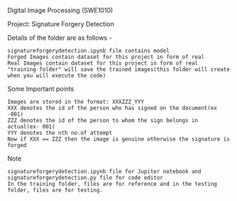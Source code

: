 Digital Image Processing (SWE1010)

Project: Signature Forgery Detection

Details of the folder are as follows -

    signatureforgerydetection.ipynb file contains model
    Forged Images contain dataset for this project in form of real
    Real Images contain dataset for this project in form of real
    "training folder" will save the trained images(this folder will create when you will execute the code)

Some Important points

    Images are stored in the format: XXXZZZ_YYY
    XXX denotes the id of the person who has signed on the document(ex -001)
    ZZZ denotes the id of the person to whom the sign belongs in actual(ex- 001)
    YYY denotes the nth no.of attempt
    Now if XXX == ZZZ then the image is genuine otherwise the signature is forged

Note

    signatureforgerydetection.ipynb file for Jupiter notebook and signatureforgerydetection.py file for code editor
    In the training folder, files are for reference and in the testing folder, files are for testing.
   

